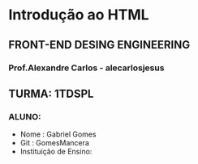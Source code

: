 # Introdução ao HTML

## FRONT-END DESING ENGINEERING

### Prof.Alexandre Carlos - alecarlosjesus

## TURMA: 1TDSPL

### ALUNO:

- Nome : Gabriel Gomes 
- Git : GomesMancera
- Instituição de Ensino:
```